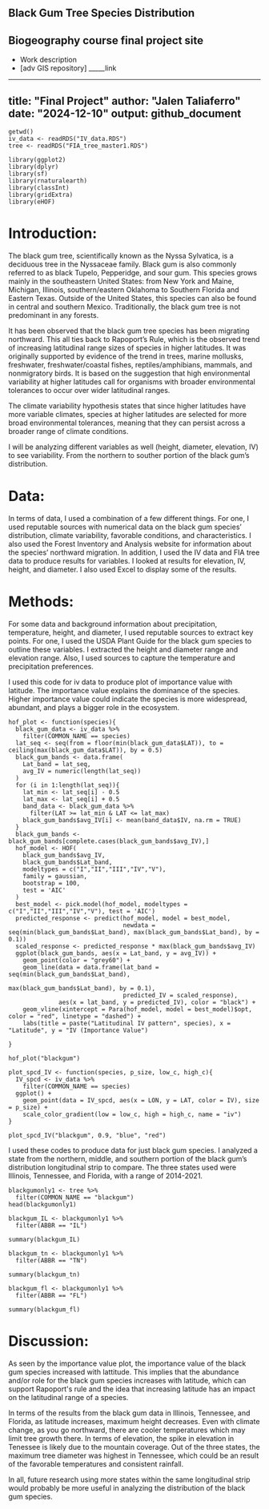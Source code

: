 
## Black Gum Tree Species Distribution
## Biogeography course final project site
- Work description
- [adv GIS repository] _____link


---
title: "Final Project"
author: "Jalen Taliaferro"
date: "2024-12-10"
output: github_document
---

```{r}
getwd()
iv_data <- readRDS("IV_data.RDS")
tree <- readRDS("FIA_tree_master1.RDS")
```


```{r}
library(ggplot2)
library(dplyr)
library(sf)
library(rnaturalearth)
library(classInt)
library(gridExtra)
library(eHOF)
```



# Introduction:

The black gum tree, scientifically known as the Nyssa Sylvatica, is a deciduous tree in the Nyssaceae family. Black gum is also commonly referred to as black Tupelo, Pepperidge, and sour gum. This species grows mainly in the southeastern United States: from New York and Maine, Michigan, Illinois, southern/eastern Oklahoma to Southern Florida and Eastern Texas. Outside of the United States, this species can also be found in central and southern Mexico. Traditionally, the black gum tree is not predominant in any forests. 

It has been observed that the black gum tree species has been migrating northward. This all ties back to Rapoport’s Rule, which is the observed trend of increasing latitudinal range sizes of species in higher latitudes. It was originally supported by evidence of the trend in trees, marine mollusks, freshwater, 
freshwater/coastal fishes, reptiles/amphibians, mammals, and nonmigratory birds. It is based on the suggestion that high environmental variability at higher latitudes call for organisms with broader environmental tolerances to occur over wider latitudinal ranges. 

The climate variability hypothesis states that since higher latitudes have more variable climates, species at higher latitudes are selected for more broad environmental tolerances, meaning that they can persist across a broader range of climate conditions. 

I will be analyzing different variables as well  (height, diameter, elevation, IV) to see variability. From the northern to souther portion of the black gum’s distribution.


# Data:

In terms of data, I used a combination of a few different things. For one, I used reputable sources with numerical data on the black gum species’ distribution, climate variability, favorable conditions, and characteristics. I also used the Forest Inventory and Analysis website for information about the species’ northward migration. In addition, I used the IV data and FIA tree data to produce results for variables. I looked at results for elevation, IV, height, and diameter. I also used Excel to display some of the results. 

# Methods:

For some data and background information about precipitation, temperature, height, and diameter, I used reputable sources to extract key points. For one, I used the USDA Plant Guide for the black gum species to outline these variables. I extracted the height and diameter range and elevation range. Also, I used sources to capture the temperature and precipitation preferences. 

I used this code for iv data to produce plot of importance value with latitude. The importance value explains the dominance of the species. Higher importance value could indicate the species is more widespread, abundant, and plays a bigger role in the ecosystem. 

```{r}
hof_plot <- function(species){
  black_gum_data <- iv_data %>%
    filter(COMMON_NAME == species)
  lat_seq <- seq(from = floor(min(black_gum_data$LAT)), to = ceiling(max(black_gum_data$LAT)), by = 0.5)
  black_gum_bands <- data.frame(
    Lat_band = lat_seq,
    avg_IV = numeric(length(lat_seq))
  )
  for (i in 1:length(lat_seq)){
    lat_min <- lat_seq[i] - 0.5
    lat_max <- lat_seq[i] + 0.5
    band_data <- black_gum_data %>%
      filter(LAT >= lat_min & LAT <= lat_max)
    black_gum_bands$avg_IV[i] <- mean(band_data$IV, na.rm = TRUE)
  }
  black_gum_bands <- black_gum_bands[complete.cases(black_gum_bands$avg_IV),]
  hof_model <- HOF(
    black_gum_bands$avg_IV,
    black_gum_bands$Lat_band,
    modeltypes = c("I","II","III","IV","V"),
    family = gaussian,
    bootstrap = 100,
    test = 'AIC'
  )
  best_model <- pick.model(hof_model, modeltypes = c("I","II","III","IV","V"), test = 'AIC')
  predicted_response <- predict(hof_model, model = best_model, 
                                newdata = seq(min(black_gum_bands$Lat_band), max(black_gum_bands$Lat_band), by = 0.1))
  scaled_response <- predicted_response * max(black_gum_bands$avg_IV)
  ggplot(black_gum_bands, aes(x = Lat_band, y = avg_IV)) +
    geom_point(color = "grey60") + 
    geom_line(data = data.frame(lat_band = seq(min(black_gum_bands$Lat_band), 
                                               max(black_gum_bands$Lat_band), by = 0.1),
                                predicted_IV = scaled_response),
              aes(x = lat_band, y = predicted_IV), color = "black") +
    geom_vline(xintercept = Para(hof_model, model = best_model)$opt, color = "red", linetype = "dashed") +
    labs(title = paste("Latitudinal IV pattern", species), x = "Latitude", y = "IV (Importance Value")
  
}

hof_plot("blackgum")
```
```{r}
plot_spcd_IV <- function(species, p_size, low_c, high_c){
  IV_spcd <- iv_data %>%
    filter(COMMON_NAME == species)
  ggplot() +
    geom_point(data = IV_spcd, aes(x = LON, y = LAT, color = IV), size = p_size) +
    scale_color_gradient(low = low_c, high = high_c, name = "iv")
}

plot_spcd_IV("blackgum", 0.9, "blue", "red")
```

I used these codes to produce data for just black gum species. I analyzed a state from the northern, middle, and southern portion of the black gum’s distribution longitudinal strip to compare. The three states used were Illinois, Tennessee, and Florida, with a range of 2014-2021.

```{r}
blackgumonly1 <- tree %>%
  filter(COMMON_NAME == "blackgum")
head(blackgumonly1)
```
```{r}
blackgum_IL <- blackgumonly1 %>%
  filter(ABBR == "IL")

summary(blackgum_IL)
```
```{r}
blackgum_tn <- blackgumonly1 %>%
  filter(ABBR == "TN")

summary(blackgum_tn)
```
```{r}
blackgum_fl <- blackgumonly1 %>%
  filter(ABBR == "FL")

summary(blackgum_fl)
```



# Discussion:


As seen by the importance value plot, the importance value of the black gum species increased with lattitude. This implies that the abundance and/or role for the black gum species increases with latitude, which can support Rapoport's rule and the idea that increasing latitude has an impact on the latitudinal range of a species.

In terms of the results from the black gum data in Illinois, Tennessee, and Florida, as latitude increases, maximum height decreases. Even with climate change, as you go northward, there are cooler temperatures which may limit tree growth there. In terms of elevation, the spike in elevation in Tenessee is likely due to the mountain coverage. Out of the three states, the maximum tree diameter was highest in Tennessee, which could be an result of the favorable temperatures and consistent rainfall.

In all, future research using more states within the same longitudinal strip would probably be more useful in analyzing the distribution of the black gum species.
